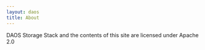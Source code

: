 ```yaml
---
layout: daos
title: About
---
```

DAOS Storage Stack and the contents of this site are licensed under Apache 2.0
